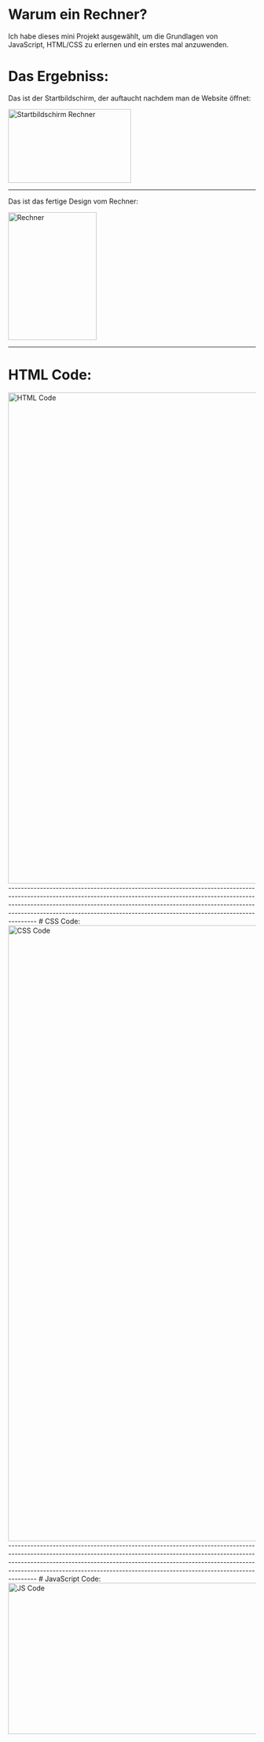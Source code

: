 # Warum ein Rechner?
Ich habe dieses mini Projekt ausgewählt, um die Grundlagen von JavaScript, HTML/CSS zu erlernen und ein erstes mal anzuwenden.

# Das Ergebniss:
Das ist der Startbildschirm, der auftaucht nachdem man de Website öffnet:

<img width="250" height="150" alt="Startbildschirm Rechner" src="https://github.com/user-attachments/assets/251efd0d-9598-4174-a815-d76109606c13" />
    

---------------------------------------------------------------------------------------------------------------------------------------------------------------------------------------------------------------------------------------------------------------------------------------------------------------------------------

Das ist das fertige Design vom Rechner:



<img width="180" height="260" alt="Rechner" src="https://github.com/user-attachments/assets/2d445783-beab-4039-a69a-b4fb68dff48e" />

---------------------------------------------------------------------------------------------------------------------------------------------------------------------------------------------------------------------------------------------------------------------------------------------------------------------------------

# HTML Code:
<img width="1231" height="1000" alt="HTML Code" src="https://github.com/user-attachments/assets/b1e9e8d8-de3c-45d8-94c9-a90f5093525a" />
---------------------------------------------------------------------------------------------------------------------------------------------------------------------------------------------------------------------------------------------------------------------------------------------------------------------------------
# CSS Code:
<img width="778" height="1254" alt="CSS Code" src="https://github.com/user-attachments/assets/36d655bc-8046-4043-9aa8-703abdeb9e2a" />
---------------------------------------------------------------------------------------------------------------------------------------------------------------------------------------------------------------------------------------------------------------------------------------------------------------------------------
# JavaScript Code:
<img width="961" height="308" alt="JS Code" src="https://github.com/user-attachments/assets/ee50f56b-25c8-4557-8211-df6ee68372b7" />
